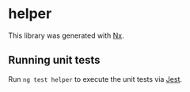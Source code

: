 # helper

This library was generated with [Nx](https://nx.dev).

## Running unit tests

Run `ng test helper` to execute the unit tests via [Jest](https://jestjs.io).
